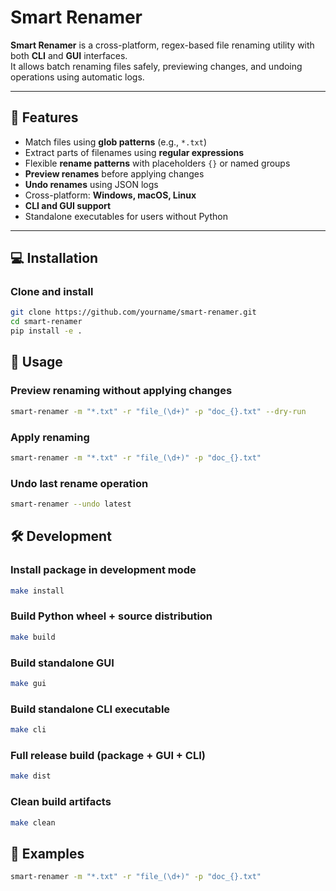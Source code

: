 # Smart Renamer

**Smart Renamer** is a cross-platform, regex-based file renaming utility with both **CLI** and **GUI** interfaces.  
It allows batch renaming files safely, previewing changes, and undoing operations using automatic logs.

---

## 🌟 Features

- Match files using **glob patterns** (e.g., `*.txt`)
- Extract parts of filenames using **regular expressions**
- Flexible **rename patterns** with placeholders `{}` or named groups
- **Preview renames** before applying changes
- **Undo renames** using JSON logs
- Cross-platform: **Windows, macOS, Linux**
- **CLI and GUI support**
- Standalone executables for users without Python

---

## 💻 Installation

### Clone and install

```bash
git clone https://github.com/yourname/smart-renamer.git
cd smart-renamer
pip install -e .
```

## 🚀 Usage
### Preview renaming without applying changes
```bash
smart-renamer -m "*.txt" -r "file_(\d+)" -p "doc_{}.txt" --dry-run
```

### Apply renaming
```bash
smart-renamer -m "*.txt" -r "file_(\d+)" -p "doc_{}.txt"
```

### Undo last rename operation
```bash
smart-renamer --undo latest
```

## 🛠 Development

### Install package in development mode
```bash
make install
```

### Build Python wheel + source distribution
```bash
make build
```

### Build standalone GUI
```bash
make gui
```

### Build standalone CLI executable
```bash
make cli
```

### Full release build (package + GUI + CLI)
```bash
make dist
```

### Clean build artifacts
```bash
make clean
```

## 📝 Examples
```bash
smart-renamer -m "*.txt" -r "file_(\d+)" -p "doc_{}.txt"
```